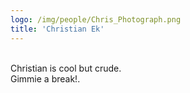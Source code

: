 ```yaml
---
logo: /img/people/Chris_Photograph.png
title: 'Christian Ek'
---
```

<br>
Christian is cool but crude.
<br>
Gimmie a break!.
<br>
